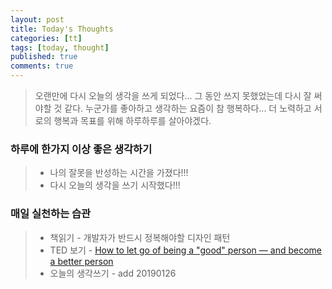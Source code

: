 ```yaml
---
layout: post
title: Today's Thoughts
categories: [tt]
tags: [today, thought]
published: true
comments: true
---
```


> 오랜만에 다시 오늘의 생각을 쓰게 되었다... 그 동안 쓰지 못했었는데 다시 잘 써야할 것 같다.
> 누군가를 좋아하고 생각하는 요즘이 참 행복하다... 더 노력하고 서로의 행복과 목표를 위해 하루하루를 살아야겠다.

### 하루에 한가지 이상 좋은 생각하기
> - 나의 잘못을 반성하는 시간을 가졌다!!!
> - 다시 오늘의 생각을 쓰기 시작했다!!!

### 매일 실천하는 습관
> - 책읽기 - 개발자가 반드시 정복해야할 디자인 패턴
> - TED 보기 - [How to let go of being a "good" person — and become a better person](https://www.ted.com/talks/dolly_chugh_how_to_let_go_of_being_a_good_person_and_become_a_better_person/transcript)
> - 오늘의 생각쓰기 - add 20190126